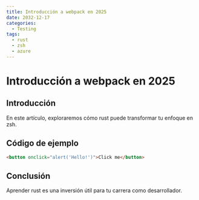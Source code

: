 ```yaml
---
title: Introducción a webpack en 2025
date: 2032-12-17
categories:
  - Testing
tags:
  - rust
  - zsh
  - azure
---
```


# Introducción a webpack en 2025

## Introducción

En este artículo, exploraremos cómo rust puede transformar tu enfoque en zsh.

## Código de ejemplo

```html
<button onclick="alert('Hello!')">Click me</button>
```

## Conclusión

Aprender rust es una inversión útil para tu carrera como desarrollador.